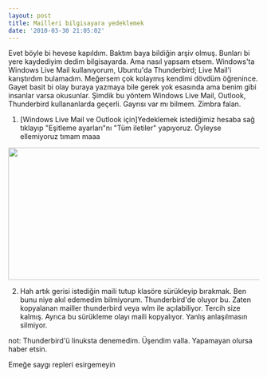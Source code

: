 ```yaml
---
layout: post
title: Mailleri bilgisayara yedeklemek
date: '2010-03-30 21:05:02'
---
```


Evet böyle bi hevese kapıldım. Baktım baya bildiğin arşiv olmuş. Bunları bi yere kaydediyim dedim bilgisayarda. Ama nasıl yapsam etsem. Windows'ta Windows Live Mail kullanıyorum, Ubuntu'da Thunderbird; Live Mail'i karıştırdım bulamadım. Meğersem çok kolaymış kendimi dövdüm öğrenince. Gayet basit bi olay buraya yazmaya bile gerek yok esasında ama benim gibi insanlar varsa okusunlar. Şimdik bu yöntem Windows Live Mail, Outlook, Thunderbird kullananlarda geçerli. Gayrısı var mı bilmem. Zimbra falan.

1) [Windows Live Mail ve Outlook için]Yedeklemek istediğimiz hesaba sağ tıklayıp "Eşitleme ayarları"nı "Tüm iletiler" yapıyoruz. Öyleyse ellemiyoruz tımam maaa

<a href="http://devdala.files.wordpress.com/2010/03/wlm11.jpg"><img class="aligncenter" src="http://devdala.files.wordpress.com/2010/03/wlm11.jpg" alt="" width="648" height="265" /></a>

2) Hah artık gerisi istediğin maili tutup klasöre sürükleyip bırakmak. Ben bunu niye akıl edemedim bilmiyorum. Thunderbird'de oluyor bu. Zaten kopyalanan mailler thunderbird veya wlm ile açılabiliyor. Tercih size kalmış. Ayrıca bu sürükleme olayı maili kopyalıyor. Yanlış anlaşılmasın silmiyor.

not: Thunderbird'ü linuksta denemedim. Üşendim valla. Yapamayan olursa haber etsin.

Emeğe saygı repleri esirgemeyin